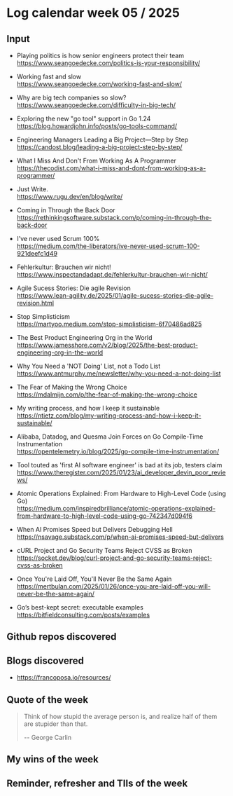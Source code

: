 # Log calendar week 05 / 2025


## Input

- Playing politics is how senior engineers protect their team  
https://www.seangoedecke.com/politics-is-your-responsibility/
- Working fast and slow  
https://www.seangoedecke.com/working-fast-and-slow/
- Why are big tech companies so slow?  
https://www.seangoedecke.com/difficulty-in-big-tech/
- Exploring the new "go tool" support in Go 1.24  
https://blog.howardjohn.info/posts/go-tools-command/
- Engineering Managers Leading a Big Project—Step by Step  
https://candost.blog/leading-a-big-project-step-by-step/
- What I Miss And Don't From Working As A Programmer  
https://thecodist.com/what-i-miss-and-dont-from-working-as-a-programmer/
- Just Write.  
https://www.rugu.dev/en/blog/write/
- Coming in Through the Back Door  
https://rethinkingsoftware.substack.com/p/coming-in-through-the-back-door


- I’ve never used Scrum 100%  
https://medium.com/the-liberators/ive-never-used-scrum-100-921deefc1d49
- Fehlerkultur: Brauchen wir nicht!  
https://www.inspectandadapt.de/fehlerkultur-brauchen-wir-nicht/

- Agile Sucess Stories: Die agile Revision  
https://www.lean-agility.de/2025/01/agile-sucess-stories-die-agile-revision.html
- Stop Simplisticism  
https://martyoo.medium.com/stop-simplisticism-6f70486ad825
- The Best Product Engineering Org in the World  
https://www.jamesshore.com/v2/blog/2025/the-best-product-engineering-org-in-the-world
- Why You Need a 'NOT Doing' List, not a Todo List  
https://www.antmurphy.me/newsletter/why-you-need-a-not-doing-list
- The Fear of Making the Wrong Choice  
https://mdalmijn.com/p/the-fear-of-making-the-wrong-choice


- My writing process, and how I keep it sustainable  
https://ntietz.com/blog/my-writing-process-and-how-i-keep-it-sustainable/

- Alibaba, Datadog, and Quesma Join Forces on Go Compile-Time Instrumentation  
https://opentelemetry.io/blog/2025/go-compile-time-instrumentation/

- Tool touted as 'first AI software engineer' is bad at its job, testers claim  
https://www.theregister.com/2025/01/23/ai_developer_devin_poor_reviews/

- Atomic Operations Explained: From Hardware to High-Level Code (using Go)  
https://medium.com/inspiredbrilliance/atomic-operations-explained-from-hardware-to-high-level-code-using-go-742347d094f6

- When AI Promises Speed but Delivers Debugging Hell  
https://nsavage.substack.com/p/when-ai-promises-speed-but-delivers

- cURL Project and Go Security Teams Reject CVSS as Broken  
https://socket.dev/blog/curl-project-and-go-security-teams-reject-cvss-as-broken

- Once You're Laid Off, You'll Never Be the Same Again  
https://mertbulan.com/2025/01/26/once-you-are-laid-off-you-will-never-be-the-same-again/

- Go’s best-kept secret: executable examples  
https://bitfieldconsulting.com/posts/examples



## Github repos discovered

## Blogs discovered
- https://francoposa.io/resources/
## Quote of the week
> Think of how stupid the average person is, and realize half of them are stupider than that.
>
> -- George Carlin

## My wins of the week

## Reminder, refresher and TIls of the week
